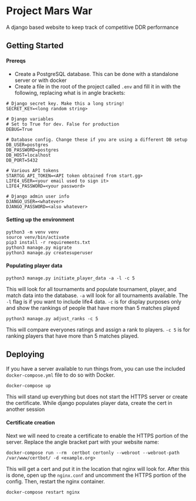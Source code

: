 # Project Mars War
A django based website to keep track of competitive DDR performance

## Getting Started
#### Prereqs
- Create a PostgreSQL database. This can be done with a standalone server or with docker
- Create a file in the root of the project called `.env` and fill it in with the following, replacing what is in angle brackets:
```
# Django secret key. Make this a long string!
SECRET_KEY=<long random string>

# Django variables
# Set to True for dev. False for production
DEBUG=True

# Database config. Change these if you are using a different DB setup
DB_USER=postgres
DB_PASSWORD=postgres
DB_HOST=localhost
DB_PORT=5432

# Various API tokens
STARTGG_API_TOKEN=<API token obtained from start.gg>
LIFE4_USER=<your email used to sign it>
LIFE4_PASSWORD=<your password>

# Django admin user info
DJANGO_USER=<whatever>
DJANGO_PASSWORD=<also whatever>
```

#### Setting up the environment
```
python3 -m venv venv
source venv/bin/activate
pip3 install -r requirements.txt
python3 manage.py migrate
python3 manage.py createsuperuser
```

#### Populating player data
```
python3 manage.py initiate_player_data -a -l -c 5
```
This will look for all tournaments and populate tournament, player, and match data into the database. `-a` will look for all tournaments available. The `-l` flag is if you want to include life4 data. `-c` is for display purposes only and show the rankings of people that have more than 5 matches played

```
python3 manage.py adjust_ranks -c 5
```
This will compare everyones ratings and assign a rank to players. `-c 5` is for ranking players that have more than 5 matches played.

## Deploying
If you have a server available to run things from, you can use the included `docker-compose.yml` file to do so with Docker. 
```
docker-compose up
```
This will stand up everything but does not start the HTTPS server or create the certificate. While django populates player data, create the cert in another session

#### Certificate creation
Next we will need to create a certificate to enable the HTTPS portion of the server. Replace the angle bracket part with your website name:
```
docker-compose run --rm  certbot certonly --webroot --webroot-path /var/www/certbot/ -d <example.org>
```
This will get a cert and put it in the location that nginx will look for. After this is done, open up the `nginx.conf` and uncomment the HTTPS portion of the config. Then, restart the nginx container.
```
docker-compose restart nginx
```